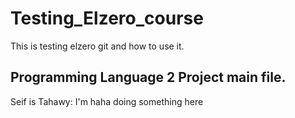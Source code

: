 # Testing_Elzero_course

This is testing elzero git and how to use it.

## Programming Language 2 Project main file.


Seif is Tahawy: I'm haha doing something here
